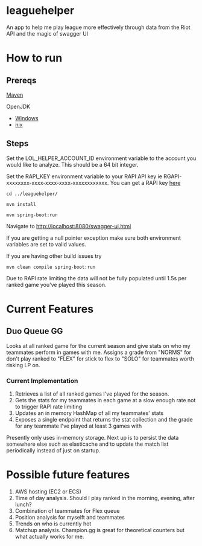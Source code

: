 # leaguehelper
An app to help me play league more effectively through data from the Riot API and the magic of swagger UI

# How to run
## Prereqs

[Maven](https://maven.apache.org/download.cgi)

OpenJDK
- [Windows](https://developers.redhat.com/products/openjdk/overview/)
- [nix](http://openjdk.java.net/)

## Steps
Set the LOL_HELPER_ACCOUNT_ID environment variable to the account you would like to analyze. This should be a 64 bit
integer.

Set the RAPI_KEY environment variable to your RAPI API key ie RGAPI-xxxxxxxx-xxxx-xxxx-xxxx-xxxxxxxxxxxx.
You can get a RAPI key [here](https://developer.riotgames.com/)

`cd ../leaguehelper/`

`mvn install`

`mvn spring-boot:run`

Navigate to [http://localhost:8080/swagger-ui.html](http://localhost:8080/swagger-ui.html)

If you are getting a null pointer exception make sure both environment variables are set to valid values.

If you are having other build issues try

`mvn clean compile spring-boot:run`

Due to RAPI rate limiting the data will not be fully populated until 1.5s per ranked game you've played this season.

# Current Features

## Duo Queue GG
Looks at all ranked game for the current season and give stats on who my teammates perform in games with me.
Assigns a grade from "NORMS" for don't play ranked to "FLEX" for stick to flex to "SOLO" for teammates worth risking LP
on.

### Current Implementation
1. Retrieves a list of all ranked games I've played for the season.
2. Gets the stats for my teammates in each game at a slow enough rate not to trigger RAPI rate limiting
3. Updates an in memory HashMap of all my teammates' stats
4. Exposes a single endpoint that returns the stat collection and the grade for any teammate I've played at least 3
games with

Presently only uses in-memory storage. Next up is to persist the data somewhere else such as elasticache and to update
the match list periodically instead of just on startup.

# Possible future features
1. AWS hosting (EC2 or ECS)
2. Time of day analysis. Should I play ranked in the morning, evening, after lunch?
3. Combination of teammates for Flex queue
4. Position analysis for myselft and teammates
5. Trends on who is currently hot
6. Matchup analysis. Champion.gg is great for theoretical counters but what actually works for me.